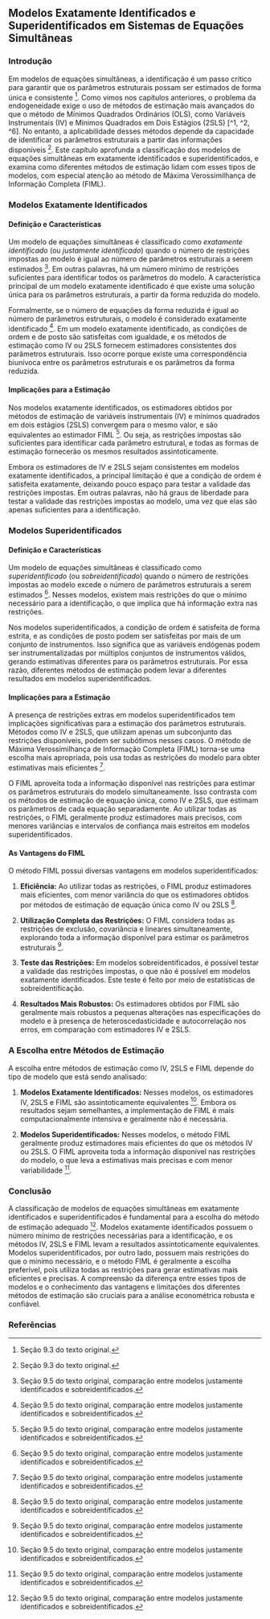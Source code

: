 ## Modelos Exatamente Identificados e Superidentificados em Sistemas de Equações Simultâneas

### Introdução

Em modelos de equações simultâneas, a identificação é um passo crítico para garantir que os parâmetros estruturais possam ser estimados de forma única e consistente [^9]. Como vimos nos capítulos anteriores, o problema da endogeneidade exige o uso de métodos de estimação mais avançados do que o método de Mínimos Quadrados Ordinários (OLS), como Variáveis Instrumentais (IV) e Mínimos Quadrados em Dois Estágios (2SLS) [^1, ^2, ^6]. No entanto, a aplicabilidade desses métodos depende da capacidade de identificar os parâmetros estruturais a partir das informações disponíveis [^9]. Este capítulo aprofunda a classificação dos modelos de equações simultâneas em exatamente identificados e superidentificados, e examina como diferentes métodos de estimação lidam com esses tipos de modelos, com especial atenção ao método de Máxima Verossimilhança de Informação Completa (FIML).

### Modelos Exatamente Identificados

#### Definição e Características
Um modelo de equações simultâneas é classificado como *exatamente identificado* (ou *justamente identificado*) quando o número de restrições impostas ao modelo é igual ao número de parâmetros estruturais a serem estimados [^18]. Em outras palavras, há um número mínimo de restrições suficientes para identificar todos os parâmetros do modelo. A característica principal de um modelo exatamente identificado é que existe uma solução única para os parâmetros estruturais, a partir da forma reduzida do modelo.

Formalmente, se o número de equações da forma reduzida é igual ao número de parâmetros estruturais, o modelo é considerado exatamente identificado [^18]. Em um modelo exatamente identificado, as condições de ordem e de posto são satisfeitas com igualdade, e os métodos de estimação como IV ou 2SLS fornecem estimadores consistentes dos parâmetros estruturais. Isso ocorre porque existe uma correspondência biunívoca entre os parâmetros estruturais e os parâmetros da forma reduzida.

#### Implicações para a Estimação
Nos modelos exatamente identificados, os estimadores obtidos por métodos de estimação de variáveis instrumentais (IV) e mínimos quadrados em dois estágios (2SLS) convergem para o mesmo valor, e são equivalentes ao estimador FIML [^18]. Ou seja, as restrições impostas são suficientes para identificar cada parâmetro estrutural, e todas as formas de estimação fornecerão os mesmos resultados assintoticamente.

Embora os estimadores de IV e 2SLS sejam consistentes em modelos exatamente identificados, a principal limitação é que a condição de ordem é satisfeita exatamente, deixando pouco espaço para testar a validade das restrições impostas. Em outras palavras, não há graus de liberdade para testar a validade das restrições impostas ao modelo, uma vez que elas são apenas suficientes para a identificação.

### Modelos Superidentificados

#### Definição e Características
Um modelo de equações simultâneas é classificado como *superidentificado* (ou *sobreidentificado*) quando o número de restrições impostas ao modelo excede o número de parâmetros estruturais a serem estimados [^18]. Nesses modelos, existem mais restrições do que o mínimo necessário para a identificação, o que implica que há informação extra nas restrições.

Nos modelos superidentificados, a condição de ordem é satisfeita de forma estrita, e as condições de posto podem ser satisfeitas por mais de um conjunto de instrumentos. Isso significa que as variáveis endógenas podem ser instrumentalizadas por múltiplos conjuntos de instrumentos válidos, gerando estimativas diferentes para os parâmetros estruturais. Por essa razão, diferentes métodos de estimação podem levar a diferentes resultados em modelos superidentificados.

#### Implicações para a Estimação
A presença de restrições extras em modelos superidentificados tem implicações significativas para a estimação dos parâmetros estruturais. Métodos como IV e 2SLS, que utilizam apenas um subconjunto das restrições disponíveis, podem ser subótimos nesses casos. O método de Máxima Verossimilhança de Informação Completa (FIML) torna-se uma escolha mais apropriada, pois usa todas as restrições do modelo para obter estimativas mais eficientes [^18].

O FIML aproveita toda a informação disponível nas restrições para estimar os parâmetros estruturais do modelo simultaneamente. Isso contrasta com os métodos de estimação de equação única, como IV e 2SLS, que estimam os parâmetros de cada equação separadamente. Ao utilizar todas as restrições, o FIML geralmente produz estimadores mais precisos, com menores variâncias e intervalos de confiança mais estreitos em modelos superidentificados.

#### As Vantagens do FIML
O método FIML possui diversas vantagens em modelos superidentificados:

1. **Eficiência:** Ao utilizar todas as restrições, o FIML produz estimadores mais eficientes, com menor variância do que os estimadores obtidos por métodos de estimação de equação única como IV ou 2SLS [^18].

2. **Utilização Completa das Restrições:** O FIML considera todas as restrições de exclusão, covariância e lineares simultaneamente, explorando toda a informação disponível para estimar os parâmetros estruturais [^18].

3. **Teste das Restrições:** Em modelos sobreidentificados, é possível testar a validade das restrições impostas, o que não é possível em modelos exatamente identificados. Este teste é feito por meio de estatísticas de sobreidentificação.

4. **Resultados Mais Robustos:** Os estimadores obtidos por FIML são geralmente mais robustos a pequenas alterações nas especificações do modelo e à presença de heteroscedasticidade e autocorrelação nos erros, em comparação com estimadores IV e 2SLS.

### A Escolha entre Métodos de Estimação
A escolha entre métodos de estimação como IV, 2SLS e FIML depende do tipo de modelo que está sendo analisado:

1. **Modelos Exatamente Identificados:** Nesses modelos, os estimadores IV, 2SLS e FIML são assintoticamente equivalentes [^18]. Embora os resultados sejam semelhantes, a implementação de FIML é mais computacionalmente intensiva e geralmente não é necessária.

2. **Modelos Superidentificados:** Nesses modelos, o método FIML geralmente produz estimadores mais eficientes do que os métodos IV ou 2SLS. O FIML aproveita toda a informação disponível nas restrições do modelo, o que leva a estimativas mais precisas e com menor variabilidade [^18].

### Conclusão
A classificação de modelos de equações simultâneas em exatamente identificados e superidentificados é fundamental para a escolha do método de estimação adequado [^18]. Modelos exatamente identificados possuem o número mínimo de restrições necessárias para a identificação, e os métodos IV, 2SLS e FIML levam a resultados assintoticamente equivalentes. Modelos superidentificados, por outro lado, possuem mais restrições do que o mínimo necessário, e o método FIML é geralmente a escolha preferível, pois utiliza todas as restrições para gerar estimativas mais eficientes e precisas. A compreensão da diferença entre esses tipos de modelos e o conhecimento das vantagens e limitações dos diferentes métodos de estimação são cruciais para a análise econométrica robusta e confiável.

### Referências
[^1]: Seção 9.1 do texto original.
[^2]: Seção 9.1, discussão sobre o *simultaneous equations bias*.
[^6]: Seção 9.2 do texto original.
[^9]: Seção 9.3 do texto original.
[^18]: Seção 9.5 do texto original, comparação entre modelos justamente identificados e sobreidentificados.
<!-- END -->
